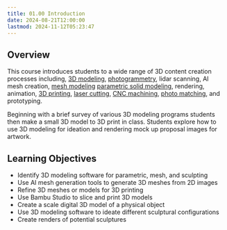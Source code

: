 ```yaml
---
title: 01.00 Introduction
date: 2024-08-21T12:00:00
lastmod: 2024-11-12T05:23:47
---
```


## Overview

This course introduces students to a wide range of 3D content creation processes including, [3D modeling](../../../../3d-modeling/3d-modeling.md), [photogrammetry](../../../../3d-modeling/photogrammetry-software.md), lidar scanning, AI mesh creation, [mesh modeling](../../../../3d-modeling/polygon-mesh-3d-modeling-basics.md) [parametric solid modeling](../../../../3d-modeling/parametric-modeling.md), rendering, animation, [3D printing](../../../../digital-fabrication/3d-printing/3d-printing.md), [laser cutting](../../../../digital-fabrication/laser-cutting/laser-cutting.md), [CNC machining](../../../../digital-fabrication/cnc/cnc-basics.md), [photo matching](../../../../3d-modeling/photo-perspective-matching-with-fspy.md), and prototyping.

Beginning with a brief survey of various 3D modeling programs students then make a small 3D model to 3D print in class. Students explore how to use 3D modeling for ideation and rendering mock up proposal images for artwork.

## Learning Objectives

- Identify 3D modeling software for parametric, mesh, and sculpting
- Use AI mesh generation tools to generate 3D meshes from 2D images
- Refine 3D meshes or models for 3D printing
- Use Bambu Studio to slice and print 3D models
- Create a scale digital 3D model of a physical object
- Use 3D modeling software to ideate different sculptural configurations
- Create renders of potential sculptures
